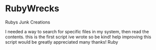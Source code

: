 # RubyWrecks
Rubys Junk Creations

I needed a way to search for specific files in my system, then read the contents.
this is the first script ive wrote so be kind!
help improving this script would be greatly appreciated many thanks!
Ruby
